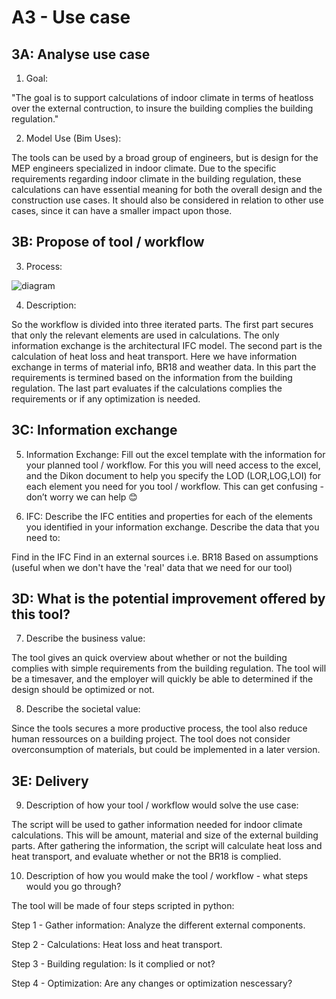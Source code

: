 # A3 - Use case

## 3A: Analyse use case

1. Goal: 

"The goal is to support calculations of indoor climate in terms of heatloss over the external contruction, to insure the building complies the building regulation." 

2. Model Use (Bim Uses): 

The tools can be used by a broad group of engineers, but is design for the MEP engineers specialized in indoor climate. Due to the specific requirements regarding indoor climate in the building regulation, these calculations can have essential meaning for both the overall design and the construction use cases. It should also be considered in relation to other use cases, since it can have a smaller impact upon those. 

## 3B: Propose of tool / workflow

3. Process: 

![diagram](https://user-images.githubusercontent.com/112874093/197334988-d7d3402f-6952-4147-92b1-557112d083cd.svg "BPMN diagram")


4. Description:

So the workflow is divided into three iterated parts. The first part secures that only the relevant elements are used in calculations. The only information exchange is the architectural IFC model. The second part is the calculation of heat loss and heat transport. Here we have information exchange in terms of material info, BR18 and weather data. In this part the requirements is termined based on the information from the building regulation. The last part evaluates if the calculations complies the requirements or if any optimization is needed. 

## 3C: Information exchange

5. Information Exchange: Fill out the excel template with the information for your planned tool / workflow. For this you will need access to the excel, and the Dikon document to help you specify the LOD (LOR,LOG,LOI) for each element you need for you tool / workflow. This can get confusing - don’t worry we can help 😊

6. IFC: Describe the IFC entities and properties for each of the elements you identified in your information exchange. Describe the data that you need to:

Find in the IFC
Find in an external sources i.e. BR18
Based on assumptions (useful when we don't have the 'real' data that we need for our tool)

## 3D: What is the potential improvement offered by this tool?

7. Describe the business value:

The tool gives an quick overview about whether or not the building complies with simple requirements from the building regulation. The tool will be a timesaver, and the employer will quickly be able to determined if the design should be optimized or not. 

8. Describe the societal value:

Since the tools secures a more productive process, the tool also reduce human ressources on a building project. The tool does not consider 
overconsumption of materials, but could be implemented in a later version. 

## 3E: Delivery



9. Description of how your tool / workflow would solve the use case:

The script will be used to gather information needed for indoor climate calculations. This will be amount, material and size of the external building parts. After gathering the information, the script will calculate heat loss and heat transport, and evaluate whether or not the BR18 is complied. 

10. Description of how you would make the tool / workflow - what steps would you go through?

The tool will be made of four steps scripted in python:

Step 1 - Gather information: Analyze the different external components.

Step 2 - Calculations: Heat loss and heat transport.

Step 3 - Building regulation: Is it complied or not?

Step 4 - Optimization: Are any changes or optimization nescessary?

